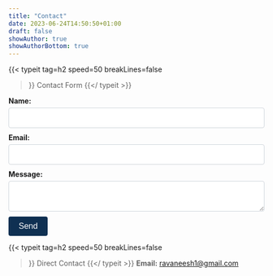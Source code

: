 ```yaml
---
title: "Contact"
date: 2023-06-24T14:50:50+01:00
draft: false
showAuthor: true
showAuthorBottom: true
---
```



{{< typeit 
  tag=h2
  speed=50
  breakLines=false
>}}
 Contact Form
{{</ typeit >}}

<div data-aos="flip-left">
<form action="https://formspree.io/f/mzzppkbv" method="POST">
    <label for="name" style="display: block; font-weight: bold; margin-bottom: 5px;">Name:</label>
    <input type="text" id="name" name="name" style="width: 100%; padding: 10px; margin-bottom: 10px; border: 1px solid #ced4da; border-radius: 4px; box-sizing: border-box; font-size: 16px; background-color: #fff ; color: #495057" required><br>
    <label for="email" style="display: block; font-weight: bold; margin-bottom: 5px;">Email:</label>
    <input type="email" id="email" name="email" style="width: 100%; padding: 10px; margin-bottom: 10px; border: 1px solid #ced4da; border-radius: 4px; box-sizing: border-box; font-size: 16px;" required><br>
    <label for="message" style="display: block; font-weight: bold; margin-bottom: 5px;">Message:</label>
    <textarea id="message" name="message" style="width: 100%; padding: 10px; margin-bottom: 10px; border: 1px solid #ced4da; border-radius: 4px; box-sizing: border-box; font-size: 16px;" required></textarea><br>
    <button type="submit" style="background-color: #0f3052; color: white; padding: 10px 20px; border: none; border-radius: 4px; cursor: pointer; font-size: 16px;">Send</button>
</form>
</div>


{{< typeit 
  tag=h2
  speed=50
  breakLines=false
>}}
 Direct Contact
{{</ typeit >}}
**Email:** ravaneesh1@gmail.com




